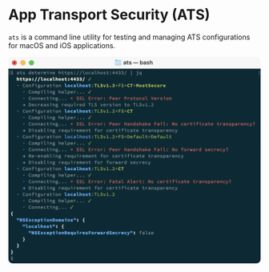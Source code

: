 # App Transport Security (ATS)

`ats` is a command line utility for testing and managing ATS configurations for macOS and iOS applications.

![Screenshot of the ats command line utility](screenshot.png)
